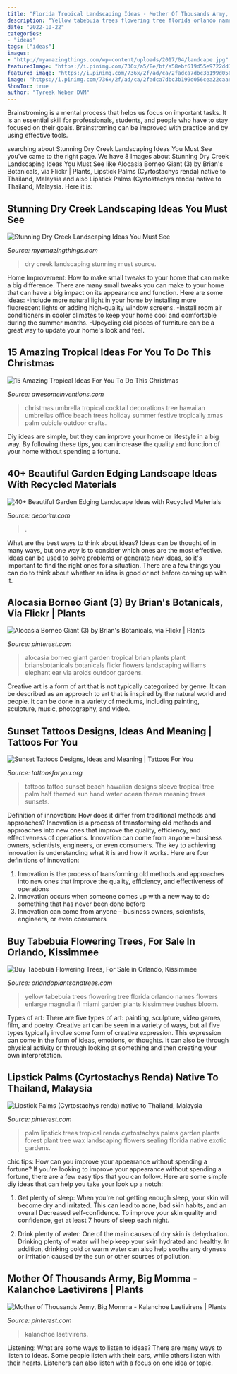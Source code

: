 ```yaml
---
title: "Florida Tropical Landscaping Ideas - Mother Of Thousands Army, Big Momma"
description: "Yellow tabebuia trees flowering tree florida orlando names flowers enlarge magnolia fl miami garden plants kissimmee bushes bloom"
date: "2022-10-22"
categories:
- "ideas"
tags: ["ideas"]
images:
- "http://myamazingthings.com/wp-content/uploads/2017/04/landcape.jpg"
featuredImage: "https://i.pinimg.com/736x/a5/8e/bf/a58ebf619d55e9722dd71d17eb11e408.jpg"
featured_image: "https://i.pinimg.com/736x/2f/ad/ca/2fadca7dbc3b199d056cea22caaea68a.jpg"
image: "https://i.pinimg.com/736x/2f/ad/ca/2fadca7dbc3b199d056cea22caaea68a.jpg"
ShowToc: true
author: "Tyreek Weber DVM"
---
```



Brainstroming is a mental process that helps us focus on important tasks. It is an essential skill for professionals, students, and people who have to stay focused on their goals. Brainstroming can be improved with practice and by using effective tools.

	

		
searching about Stunning Dry Creek Landscaping Ideas You Must See you've came to the right page. We have 8 Images about Stunning Dry Creek Landscaping Ideas You Must See like Alocasia Borneo Giant (3) by Brian&#039;s Botanicals, via Flickr | Plants, Lipstick Palms (Cyrtostachys renda) native to Thailand, Malaysia and also Lipstick Palms (Cyrtostachys renda) native to Thailand, Malaysia. Here it is:
		
    
## Stunning Dry Creek Landscaping Ideas You Must See

<img loading=lazy src="http://myamazingthings.com/wp-content/uploads/2017/04/landcape.jpg" onerror="this.onerror=null;this.src='https://tse2.mm.bing.net/th?id=OIP.ddvHv8cxRFzMrh8Ncgs4LgHaKi&amp;pid=15.1';" alt="Stunning Dry Creek Landscaping Ideas You Must See">

_Source: myamazingthings.com_

>dry creek landscaping stunning must source. 

	

Home Improvement: How to make small tweaks to your home that can make a big difference.
There are many small tweaks you can make to your home that can have a big impact on its appearance and function. Here are some ideas: 
-Include more natural light in your home by installing more fluorescent lights or adding high-quality window screens. 
-Install room air conditioners in cooler climates to keep your home cool and comfortable during the summer months. 
-Upcycling old pieces of furniture can be a great way to update your home's look and feel.

    
## 15 Amazing Tropical Ideas For You To Do This Christmas

<img loading=lazy src="http://www.awesomeinventions.com/wp-content/uploads/2014/12/cocktail-umbrella-christmas-trees.jpg" onerror="this.onerror=null;this.src='https://tse3.mm.bing.net/th?id=OIP.h8suO2HsPO511UnBB4RmHQHaNw&amp;pid=15.1';" alt="15 Amazing Tropical Ideas For You To Do This Christmas">

_Source: awesomeinventions.com_

>christmas umbrella tropical cocktail decorations tree hawaiian umbrellas office beach trees holiday summer festive tropically xmas palm cubicle outdoor crafts. 

	

Diy ideas are simple, but they can improve your home or lifestyle in a big way. By following these tips, you can increase the quality and function of your home without spending a fortune.

    
## 40+ Beautiful Garden Edging Landscape Ideas With Recycled Materials

<img loading=lazy src="https://decoritu.com/wp-content/uploads/2020/08/40-Beautiful-Garden-Edging-Landscape-Ideas-with-Recycled-Materials-30.jpg" onerror="this.onerror=null;this.src='https://tse2.mm.bing.net/th?id=OIP.lPOgJBPvLKFPDVoDHqXx9wHaE6&amp;pid=15.1';" alt="40+ Beautiful Garden Edging Landscape Ideas with Recycled Materials">

_Source: decoritu.com_

>. 

	

What are the best ways to think about ideas?
Ideas can be thought of in many ways, but one way is to consider which ones are the most effective. Ideas can be used to solve problems or generate new ideas, so it's important to find the right ones for a situation. There are a few things you can do to think about whether an idea is good or not before coming up with it.

    
## Alocasia Borneo Giant (3) By Brian&#039;s Botanicals, Via Flickr | Plants

<img loading=lazy src="https://i.pinimg.com/736x/2f/ad/ca/2fadca7dbc3b199d056cea22caaea68a.jpg" onerror="this.onerror=null;this.src='https://tse3.mm.bing.net/th?id=OIP.mRrXGT0mb8kxT0a80XTVjwAAAA&amp;pid=15.1';" alt="Alocasia Borneo Giant (3) by Brian&#039;s Botanicals, via Flickr | Plants">

_Source: pinterest.com_

>alocasia borneo giant garden tropical brian plants plant briansbotanicals botanicals flickr flowers landscaping williams elephant ear via aroids outdoor gardens. 

	

Creative art is a form of art that is not typically categorized by genre. It can be described as an approach to art that is inspired by the natural world and people. It can be done in a variety of mediums, including painting, sculpture, music, photography, and video.

    
## Sunset Tattoos Designs, Ideas And Meaning | Tattoos For You

<img loading=lazy src="https://www.tattoosforyou.org/wp-content/uploads/2016/03/Sunset-Tattoos-Pictures.jpg" onerror="this.onerror=null;this.src='https://tse3.mm.bing.net/th?id=OIP.nk0Va-fBOQ1wvprVVHkgggHaJ6&amp;pid=15.1';" alt="Sunset Tattoos Designs, Ideas and Meaning | Tattoos For You">

_Source: tattoosforyou.org_

>tattoos tattoo sunset beach hawaiian designs sleeve tropical tree palm half themed sun hand water ocean theme meaning trees sunsets. 

	

Definition of innovation: How does it differ from traditional methods and approaches?
Innovation is a process of transforming old methods and approaches into new ones that improve the quality, efficiency, and effectiveness of operations. Innovation can come from anyone – business owners, scientists, engineers, or even consumers. The key to achieving innovation is understanding what it is and how it works. Here are four definitions of innovation: 
1. Innovation is the process of transforming old methods and approaches into new ones that improve the quality, efficiency, and effectiveness of operations 
2. Innovation occurs when someone comes up with a new way to do something that has never been done before 
3. Innovation can come from anyone – business owners, scientists, engineers, or even consumers 

    
## Buy Tabebuia Flowering Trees, For Sale In Orlando, Kissimmee

<img loading=lazy src="http://orlandoplantsandtrees.com/wp-content/uploads/2011/12/DSC01697-768x1024.jpg" onerror="this.onerror=null;this.src='https://tse1.mm.bing.net/th?id=OIP.SAFJddWa9YgoVhFzYAfVwwHaJ4&amp;pid=15.1';" alt="Buy Tabebuia Flowering Trees, For Sale in Orlando, Kissimmee">

_Source: orlandoplantsandtrees.com_

>yellow tabebuia trees flowering tree florida orlando names flowers enlarge magnolia fl miami garden plants kissimmee bushes bloom. 

	

Types of art: There are five types of art: painting, sculpture, video games, film, and poetry.
Creative art can be seen in a variety of ways, but all five types typically involve some form of creative expression. This expression can come in the form of ideas, emotions, or thoughts. It can also be through physical activity or through looking at something and then creating your own interpretation.

    
## Lipstick Palms (Cyrtostachys Renda) Native To Thailand, Malaysia

<img loading=lazy src="https://i.pinimg.com/736x/7c/0b/40/7c0b40e3b7d9913eab26bd87010023f3.jpg" onerror="this.onerror=null;this.src='https://tse1.mm.bing.net/th?id=OIP.fWz5UmURtayPzsxyjR7GmgHaLL&amp;pid=15.1';" alt="Lipstick Palms (Cyrtostachys renda) native to Thailand, Malaysia">

_Source: pinterest.com_

>palm lipstick trees tropical renda cyrtostachys palms garden plants forest plant tree wax landscaping flowers sealing florida native exotic gardens. 

	

chic tips: How can you improve your appearance without spending a fortune?
If you're looking to improve your appearance without spending a fortune, there are a few easy tips that you can follow. Here are some simple diy ideas that can help you take your look up a notch:
1. Get plenty of sleep: When you're not getting enough sleep, your skin will become dry and irritated. This can lead to acne, bad skin habits, and an overall Decreased self-confidence. To improve your skin quality and confidence, get at least 7 hours of sleep each night.

2. Drink plenty of water: One of the main causes of dry skin is dehydration. Drinking plenty of water will help keep your skin hydrated and healthy. In addition, drinking cold or warm water can also help soothe any dryness or irritation caused by the sun or other sources of pollution.


    
## Mother Of Thousands Army, Big Momma - Kalanchoe Laetivirens | Plants

<img loading=lazy src="https://i.pinimg.com/736x/a5/8e/bf/a58ebf619d55e9722dd71d17eb11e408.jpg" onerror="this.onerror=null;this.src='https://tse3.mm.bing.net/th?id=OIP.3V_VwOxEEO427QO_OhnevQHaJ3&amp;pid=15.1';" alt="Mother of Thousands Army, Big Momma - Kalanchoe Laetivirens | Plants">

_Source: pinterest.com_

>kalanchoe laetivirens. 

	

Listening: What are some ways to listen to ideas?
There are many ways to listen to ideas. Some people listen with their ears, while others listen with their hearts. Listeners can also listen with a focus on one idea or topic.

